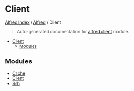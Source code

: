 # Client

[Alfred Index](../../README.md#alfred-index) /
[Alfred](../index.md#alfred) /
Client

> Auto-generated documentation for [alfred.client](../../../alfred/client/__init__.py) module.

- [Client](#client)
  - [Modules](#modules)

## Modules

- [Cache](cache/index.md)
- [Client](./client.md)
- [Ssh](ssh/index.md)